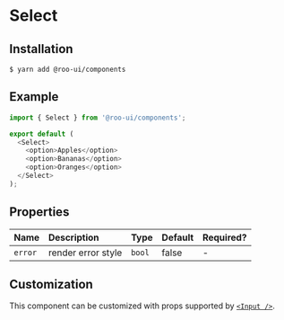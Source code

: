 # Select

<!-- STORY -->

## Installation

```shell
$ yarn add @roo-ui/components
```

## Example

```js
import { Select } from '@roo-ui/components';

export default (
  <Select>
    <option>Apples</option>
    <option>Bananas</option>
    <option>Oranges</option>
  </Select>
);
```

## Properties

| Name    | Description        | Type   | Default | Required? |
|:--------|:-------------------|:-------|:--------|:----------|
| `error` | render error style | `bool` | false   | -         |

## Customization

This component can be customized with props supported by [`<Input />`](../Input/README.md).
